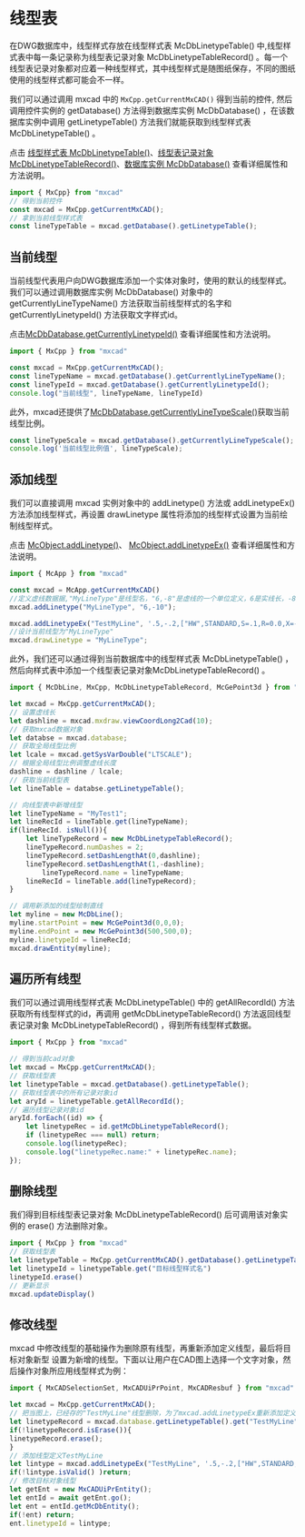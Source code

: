 # 线型表

在DWG数据库中，线型样式存放在线型样式表 McDbLinetypeTable() 中,线型样式表中每一条记录称为线型表记录对象 McDbLinetypeTableRecord() 。每一个线型表记录对象都对应着一种线型样式，其中线型样式是随图纸保存，不同的图纸使用的线型样式都可能会不一样。

我们可以通过调用 mxcad 中的 `MxCpp.getCurrentMxCAD()` 得到当前的控件, 然后调用控件实例的 getDatabase() 方法得到数据库实例 McDbDatabase() ，在该数据库实例中调用 getLinetypeTable() 方法我们就能获取到线型样式表 McDbLinetypeTable() 。

点击 [线型样式表 McDbLinetypeTable()](../../api/classes/2d.McDbLinetypeTable.md)、[线型表记录对象 McDbLinetypeTableRecord()](../../api/classes/2d.McDbLayerTable.md)、[数据库实例 McDbDatabase()](../../api/classes/2d.McDbDatabase.md) 查看详细属性和方法说明。

```ts
import { MxCpp} from "mxcad"
// 得到当前控件
const mxcad = MxCpp.getCurrentMxCAD();
// 拿到当前线型样式表
const lineTypeTable = mxcad.getDatabase().getLinetypeTable();
```

## 当前线型

当前线型代表用户向DWG数据库添加一个实体对象时，使用的默认的线型样式。我们可以通过调用数据库实例 McDbDatabase() 对象中的 getCurrentlyLineTypeName() 方法获取当前线型样式的名字和 getCurrentlyLinetypeId() 方法获取文字样式id。

点击[McDbDatabase.getCurrentlyLinetypeId()](../../api/classes/2d.McDbDatabase.md#getcurrentlylinetypeid) 查看详细属性和方法说明。

```ts
import { MxCpp } from "mxcad"

const mxcad = MxCpp.getCurrentMxCAD();
const lineTypeName = mxcad.getDatabase().getCurrentlyLineTypeName();
const lineTypeId = mxcad.getDatabase().getCurrentlyLinetypeId();
console.log("当前线型", lineTypeName, lineTypeId)
```
此外，mxcad还提供了[McDbDatabase.getCurrentlyLineTypeScale()](../../api/classes/2d.McDbDatabase.md#getcurrentlylinetypescale)获取当前线型比例。

```ts
const lineTypeScale = mxcad.getDatabase().getCurrentlyLineTypeScale();
console.log('当前线型比例值', lineTypeScale);
```

## 添加线型

我们可以直接调用 mxcad 实例对象中的 addLinetype() 方法或 addLinetypeEx() 方法添加线型样式，再设置 drawLinetype 属性将添加的线型样式设置为当前绘制线型样式。

点击 [McObject.addLinetype()](../../api/classes/2d.McObject.md#addlinetype)、 [McObject.addLinetypeEx()](../../api/classes/2d.McObject.md#addlinetypeex) 查看详细属性和方法说明。

```ts
import { McApp } from "mxcad"

const mxcad = McApp.getCurrentMxCAD()
//定义虚线数据据,"MyLineType"是线型名，"6,-8"是虚线的一个单位定义，6是实线长，-8是空格长。
mxcad.addLinetype("MyLineType", "6,-10");

mxcad.addLinetypeEx("TestMyLine", '.5,-.2,["HW",STANDARD,S=.1,R=0.0,X=-0.1,Y=-.05],-.2',"");
//设计当前线型为"MyLineType"
mxcad.drawLinetype = "MyLineType";
```

此外，我们还可以通过得到当前数据库中的线型样式表  McDbLinetypeTable() ，然后向样式表中添加一个线型表记录对象McDbLinetypeTableRecord() 。

```ts
import { McDbLine, MxCpp, McDbLinetypeTableRecord, McGePoint3d } from "mxcad"

let mxcad = MxCpp.getCurrentMxCAD();
// 设置虚线长
let dashline = mxcad.mxdraw.viewCoordLong2Cad(10);
// 获取mxcad数据对象
let databse = mxcad.database;
// 获取全局线型比例
let lcale = mxcad.getSysVarDouble("LTSCALE");
// 根据全局线型比例调整虚线长度
dashline = dashline / lcale;
// 获取当前线型表
let lineTable = databse.getLinetypeTable();

// 向线型表中新增线型
let lineTypeName = "MyTest1";
let lineRecId = lineTable.get(lineTypeName);
if(lineRecId. isNull()){
    let lineTypeRecord = new McDbLinetypeTableRecord();
    lineTypeRecord.numDashes = 2;
    lineTypeRecord.setDashLengthAt(0,dashline);
    lineTypeRecord.setDashLengthAt(1,-dashline);
        lineTypeRecord.name = lineTypeName;
    lineRecId = lineTable.add(lineTypeRecord);
}

// 调用新添加的线型绘制直线
let myline = new McDbLine();
myline.startPoint = new McGePoint3d(0,0,0);
myline.endPoint = new McGePoint3d(500,500,0);
myline.linetypeId = lineRecId;
mxcad.drawEntity(myline);
```

## 遍历所有线型

我们可以通过调用线型样式表 McDbLinetypeTable() 中的 getAllRecordId() 方法获取所有线型样式的id，再调用 getMcDbLinetypeTableRecord() 方法返回线型表记录对象 McDbLinetypeTableRecord() ，得到所有线型样式数据。

```ts
import { MxCpp } from "mxcad"

// 得到当前cad对象
let mxcad = MxCpp.getCurrentMxCAD();
// 获取线型表
let linetypeTable = mxcad.getDatabase().getLinetypeTable();
// 获取线型表中的所有记录对象id
let aryId = linetypeTable.getAllRecordId();
// 遍历线型记录对象id
aryId.forEach((id) => {
    let linetypeRec = id.getMcDbLinetypeTableRecord();
    if (linetypeRec === null) return;
    console.log(linetypeRec);
    console.log("linetypeRec.name:" + linetypeRec.name);
});
```

## 删除线型

我们得到目标线型表记录对象 McDbLinetypeTableRecord() 后可调用该对象实例的 erase() 方法删除对象。

```ts
import { MxCpp } from "mxcad"
// 获取线型表
let linetypeTable = MxCpp.getCurrentMxCAD().getDatabase().getLinetypeTable()
let linetypeId = linetypeTable.get("目标线型样式名")
linetypeId.erase()
// 更新显示
mxcad.updateDisplay()
```

## 修改线型

mxcad 中修改线型的基础操作为删除原有线型，再重新添加定义线型，最后将目标对象新型 设置为新增的线型。下面以让用户在CAD图上选择一个文字对象，然后操作对象所应用线型样式为例：

```ts
import { MxCADSelectionSet, MxCADUiPrPoint, MxCADResbuf } from "mxcad"

let mxcad = MxCpp.getCurrentMxCAD();
// 把当图上，已经存的"TestMyLine"线型删除，为了mxcad.addLinetypeEx重新添加定义线型.
let linetypeRecord = mxcad.database.getLinetypeTable().get("TestMyLine");
if(!linetypeRecord.isErase()){
linetypeRecord.erase();
}
// 添加线型定义TestMyLine
let lintype = mxcad.addLinetypeEx("TestMyLine", '.5,-.2,["HW",STANDARD,S=.1,R=0.0,X=-0.1,Y=-.05],-.2',"");
if(!lintype.isValid() )return;
// 修改目标对象线型
let getEnt = new MxCADUiPrEntity();
let entId = await getEnt.go();
let ent = entId.getMcDbEntity();
if(!ent) return;
ent.linetypeId = lintype;
```